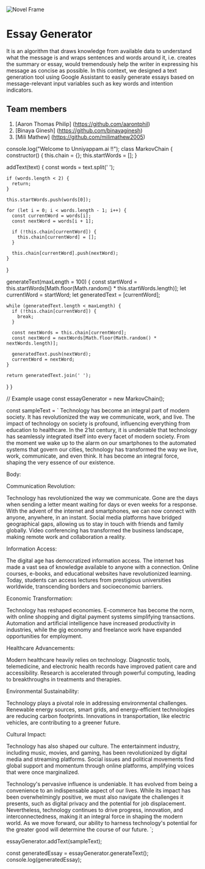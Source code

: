 
![Novel Frame](https://github.com/TH-Activities/saturday-hack-night-template/assets/90635335/4c26e8ac-2dd1-4d75-8e1a-9f7585e3b381)
# Essay Generator
It is an  algorithm that draws knowledge from available data to understand what the message is and  wraps sentences and words around it, i.e. creates the summary or essay, would tremendously help the writer in expressing his message as concise as possible. In this context, we designed a text generation tool using Google Assistant to easily generate essays based on message-relevant input variables such as key words and intention indicators.
## Team members
1. [Aaron Thomas Philip] (https://github.com/aarontphil)
2. [Binaya Ginesh] (https://github.com/binayaginesh)
3. [Mili Mathew] (https://github.com/milimathew2005)

console.log("Welcome to Unniyappam.ai !!");
class MarkovChain {
  constructor() {
    this.chain = {};
    this.startWords = [];
  }

  addText(text) {
    const words = text.split(' ');

    if (words.length < 2) {
      return;
    }

    this.startWords.push(words[0]);

    for (let i = 0; i < words.length - 1; i++) {
      const currentWord = words[i];
      const nextWord = words[i + 1];

      if (!this.chain[currentWord]) {
        this.chain[currentWord] = [];
      }

      this.chain[currentWord].push(nextWord);
    }
  }

  generateText(maxLength = 100) {
    const startWord = this.startWords[Math.floor(Math.random() * this.startWords.length)];
    let currentWord = startWord;
    let generatedText = [currentWord];

    while (generatedText.length < maxLength) {
      if (!this.chain[currentWord]) {
        break;
      }

      const nextWords = this.chain[currentWord];
      const nextWord = nextWords[Math.floor(Math.random() * nextWords.length)];

      generatedText.push(nextWord);
      currentWord = nextWord;
    }

    return generatedText.join(' ');
  }
}

// Example usage
const essayGenerator = new MarkovChain();

const sampleText = `
  Technology has become an integral part of modern society. It has revolutionized the way we communicate, work, and live. 
  The impact of technology on society is profound, influencing everything from education to healthcare.
  In the 21st century, it is undeniable that technology has seamlessly integrated itself into every facet of modern society. From the moment we wake up to the alarm on our smartphones to the automated systems that govern our cities, technology has transformed the way we live, work, communicate, and even think. It has become an integral force, shaping the very essence of our existence.

Body:

Communication Revolution:

Technology has revolutionized the way we communicate. Gone are the days when sending a letter meant waiting for days or even weeks for a response. With the advent of the internet and smartphones, we can now connect with anyone, anywhere, in an instant. Social media platforms have bridged geographical gaps, allowing us to stay in touch with friends and family globally. Video conferencing has transformed the business landscape, making remote work and collaboration a reality.

Information Access:

The digital age has democratized information access. The internet has made a vast sea of knowledge available to anyone with a connection. Online courses, e-books, and educational websites have revolutionized learning. Today, students can access lectures from prestigious universities worldwide, transcending borders and socioeconomic barriers.

Economic Transformation:

Technology has reshaped economies. E-commerce has become the norm, with online shopping and digital payment systems simplifying transactions. Automation and artificial intelligence have increased productivity in industries, while the gig economy and freelance work have expanded opportunities for employment.

Healthcare Advancements:

Modern healthcare heavily relies on technology. Diagnostic tools, telemedicine, and electronic health records have improved patient care and accessibility. Research is accelerated through powerful computing, leading to breakthroughs in treatments and therapies.

Environmental Sustainability:

Technology plays a pivotal role in addressing environmental challenges. Renewable energy sources, smart grids, and energy-efficient technologies are reducing carbon footprints. Innovations in transportation, like electric vehicles, are contributing to a greener future.

Cultural Impact:

Technology has also shaped our culture. The entertainment industry, including music, movies, and gaming, has been revolutionized by digital media and streaming platforms. Social issues and political movements find global support and momentum through online platforms, amplifying voices that were once marginalized.


 Technology's pervasive influence is undeniable. It has evolved from being a convenience to an indispensable aspect of our lives. While its impact has been overwhelmingly positive, we must also navigate the challenges it presents, such as digital privacy and the potential for job displacement. Nevertheless, technology continues to drive progress, innovation, and interconnectedness, making it an integral force in shaping the modern world. As we move forward, our ability to harness technology's potential for the greater good will determine the course of our future.
`;

essayGenerator.addText(sampleText);

const generatedEssay = essayGenerator.generateText();
console.log(generatedEssay);
